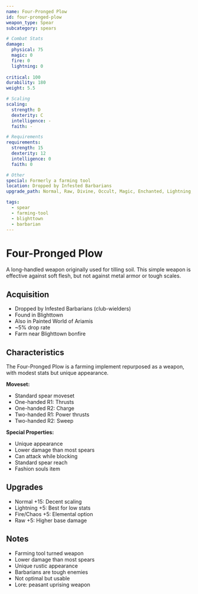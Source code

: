 ```yaml
---
name: Four-Pronged Plow
id: four-pronged-plow
weapon_type: Spear
subcategory: spears

# Combat Stats
damage:
  physical: 75
  magic: 0
  fire: 0
  lightning: 0
  
critical: 100
durability: 180
weight: 5.5

# Scaling
scaling:
  strength: D
  dexterity: C
  intelligence: -
  faith: -

# Requirements
requirements:
  strength: 15
  dexterity: 12
  intelligence: 0
  faith: 0

# Other
special: Formerly a farming tool
location: Dropped by Infested Barbarians
upgrade_path: Normal, Raw, Divine, Occult, Magic, Enchanted, Lightning, Crystal, Fire, Chaos

tags:
  - spear
  - farming-tool
  - blighttown
  - barbarian
---
```


# Four-Pronged Plow

A long-handled weapon originally used for tilling soil. This simple weapon is effective against soft flesh, but not against metal armor or tough scales.

## Acquisition
- Dropped by Infested Barbarians (club-wielders)
- Found in Blighttown
- Also in Painted World of Ariamis
- ~5% drop rate
- Farm near Blighttown bonfire

## Characteristics
The Four-Pronged Plow is a farming implement repurposed as a weapon, with modest stats but unique appearance.

**Moveset:**
- Standard spear moveset
- One-handed R1: Thrusts
- One-handed R2: Charge
- Two-handed R1: Power thrusts
- Two-handed R2: Sweep

**Special Properties:**
- Unique appearance
- Lower damage than most spears
- Can attack while blocking
- Standard spear reach
- Fashion souls item

## Upgrades
- Normal +15: Decent scaling
- Lightning +5: Best for low stats
- Fire/Chaos +5: Elemental option
- Raw +5: Higher base damage

## Notes
- Farming tool turned weapon
- Lower damage than most spears
- Unique rustic appearance
- Barbarians are tough enemies
- Not optimal but usable
- Lore: peasant uprising weapon